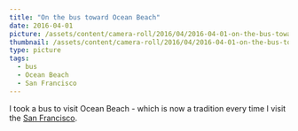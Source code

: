 ```yaml
---
title: "On the bus toward Ocean Beach"
date: 2016-04-01
picture: /assets/content/camera-roll/2016/04/2016-04-01-on-the-bus-toward-ocean-beach/20160401_232249076_iOS.jpg
thumbnail: /assets/content/camera-roll/2016/04/2016-04-01-on-the-bus-toward-ocean-beach/20160401_232249076_iOS-thumbnail.jpg
type: picture
tags:
  - bus
  - Ocean Beach
  - San Francisco
---
```

I took a bus to visit Ocean Beach - which is now a tradition every time I visit the [San Francisco](/san-francisco/).
